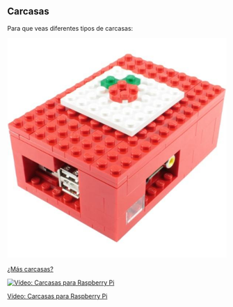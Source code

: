 ## Carcasas

Para que veas diferentes tipos de carcasas:

![Carcasa hecha con Lego](./images/carcasaLego.jpg)

[¿Más carcasas?](https://www.google.es/search?q=raspberry+case&safe=off&espv=2&biw=838&bih=896&tbm=isch&tbo=u&source=univ&sa=X&ved=0CD4QsARqFQoTCP2a_r-_nMkCFci0GgodzpUMHA)

[![Vídeo: Carcasas para Raspberry Pi](https://img.youtube.com/vi/RHmBmK33iuY/0.jpg)](https://drive.google.com/file/d/1bo17jYxdETlA9CN_bqataObaAca9dtdV/view?usp=sharing)

[Vídeo: Carcasas para Raspberry Pi](https://drive.google.com/file/d/1bo17jYxdETlA9CN_bqataObaAca9dtdV/view?usp=sharing) 